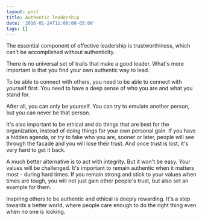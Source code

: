 ```yaml
---
layout: post
title: Authentic leadership
date: '2016-01-24T11:00:00-05:00'
tags: []
---
```

The essential component of effective leadership is trustworthiness, which can't be accomplished without authenticity.

There is no universal set of traits that make a good leader. What's more important is that you find your own authentic way to lead.

To be able to connect with others, you need to be able to connect with yourself first. You need to have a deep sense of who you are and what you stand for.

After all, you can only be yourself. You can try to emulate another person, but you can never be that person.

It's also important to be ethical and do things that are best for the organization, instead of doing things for your own personal gain. If you have a hidden agenda, or try to fake who you are, sooner or later, people will see through the facade and you will lose their trust. And once trust is lost, it's very hard to get it back.

A much better alternative is to act with integrity. But it won't be easy. Your values will be challenged. It's important to remain authentic when it matters most - during hard times. If you remain strong and stick to your values when times are tough, you will not just gain other people's trust, but also set an example for them.

Inspiring others to be authentic and ethical is deeply rewarding. It's a step towards a better world, where people care enough to do the right thing even when no one is looking.
